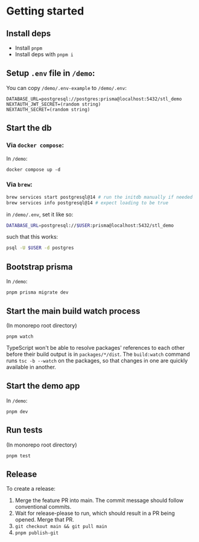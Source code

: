 # Getting started

## Install deps

- Install `pnpm`
- Install deps with `pnpm i`

## Setup `.env` file in `/demo`:

You can copy `/demo/.env-example` to `/demo/.env`:

```
DATABASE_URL=postgresql://postgres:prisma@localhost:5432/stl_demo
NEXTAUTH_JWT_SECRET=(random string)
NEXTAUTH_SECRET=(random string)
```

## Start the db

### Via `docker compose`:

In `/demo`:

```shell
docker compose up -d
```

### Via `brew`:

```sh
brew services start postgresql@14 # run the initdb manually if needed
brew services info postgresql@14 # expect loading to be true
```

in `/demo/.env`, set it like so:

```sh
DATABASE_URL=postgresql://$USER:prisma@localhost:5432/stl_demo
```

such that this works:

```sh
psql -U $USER -d postgres
```

## Bootstrap prisma

In `/demo`:

```shell
pnpm prisma migrate dev
```

## Start the main build watch process

(In monorepo root directory)

```shell
pnpm watch
```

TypeScript won't be able to resolve packages' references to each other before their
build output is in `packages/*/dist`. The `build:watch` command runs `tsc -b --watch`
on the packages, so that changes in one are quickly available in another.

## Start the demo app

In `/demo`:

```shell
pnpm dev
```

## Run tests

(In monorepo root directory)

```shell
pnpm test
```

## Release

To create a release:

1. Merge the feature PR into main. The commit message should follow conventional commits.
1. Wait for release-please to run, which should result in a PR being opened. Merge that PR.
1. `git checkout main && git pull main`
1. `pnpm publish-git`
